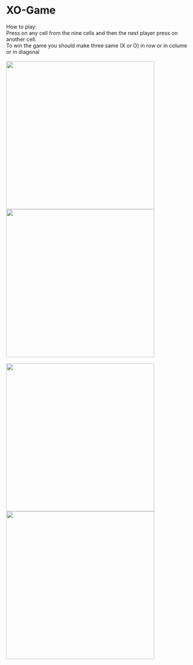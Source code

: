 # XO-Game
How to play:
<br>
Press on any cell from the nine cells and then the next player press on another cell.<br>
To win the game you should make three same (X or O) in row or in colume or in diagonal
<br><br>
<img src="327062266_517216147209270_454738856176539403_n.jpg"  width="400" >
<img src="327854200_603316954960910_8476040175144927743_n.jpg" width="400" >
<br><br>
<img src="326384766_890429225493155_3801521412434058332_n.jpg" width="400" >
<img src="325821899_1612541715843465_8038621379749849397_n.jpg" width="400" >
